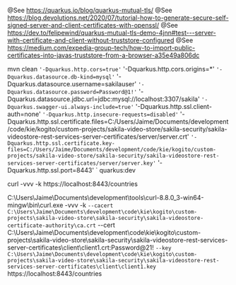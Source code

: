 @See https://quarkus.io/blog/quarkus-mutual-tls/
@See https://blog.devolutions.net/2020/07/tutorial-how-to-generate-secure-self-signed-server-and-client-certificates-with-openssl/
@See https://dev.to/felipewind/quarkus-mutual-tls-demo-4jnn#test---server-with-certificate-and-client-without-truststore-configured
@See https://medium.com/expedia-group-tech/how-to-import-public-certificates-into-javas-truststore-from-a-browser-a35e49a806dc

mvn clean `
 '-Dquarkus.http.cors=true' `
 '-Dquarkus.http.cors.origins=*' `
 '-Dquarkus.datasource.db-kind=mysql' `
 '-Dquarkus.datasource.username=sakilauser' `
 '-Dquarkus.datasource.password=Password@1!' `
 '-Dquarkus.datasource.jdbc.url=jdbc:mysql://localhost:3307/sakila' `
 '-Dquarkus.swagger-ui.always-include=true' `
 '-Dquarkus.http.ssl.client-auth=none' `
 '-Dquarkus.http.insecure-requests=disabled' `
 '-Dquarkus.http.ssl.certificate.files=C:/Users/Jaime/Documents/development/code/kie/kogito/custom-projects/sakila-video-store/sakila-security/sakila-videostore-rest-services-server-certificates/server/server.crt' `
 '-Dquarkus.http.ssl.certificate.key-files=C:/Users/Jaime/Documents/development/code/kie/kogito/custom-projects/sakila-video-store/sakila-security/sakila-videostore-rest-services-server-certificates/server/server.key' `
 '-Dquarkus.http.ssl.port=8443' `
 quarkus:dev



curl -vvv -k https://localhost:8443/countries

C:\Users\Jaime\Documents\development\tools\curl-8.8.0_3-win64-mingw\bin\curl.exe -vvv -k `
     --cacert C:\Users\Jaime\Documents\development\code\kie\kogito\custom-projects\sakila-video-store\sakila-security\sakila-videostore-certificate-authority\ca.crt `
     --cert C:\Users\Jaime\Documents\development\code\kie\kogito\custom-projects\sakila-video-store\sakila-security\sakila-videostore-rest-services-server-certificates\client\client1.crt:Password@21! `
 --key C:\Users\Jaime\Documents\development\code\kie\kogito\custom-projects\sakila-video-store\sakila-security\sakila-videostore-rest-services-server-certificates\client\client1.key `
https://localhost:8443/countries